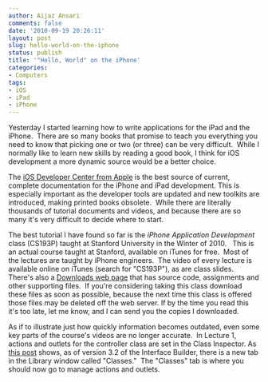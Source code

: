 ```yaml
---
author: Aijaz Ansari
comments: false
date: '2010-09-19 20:26:11'
layout: post
slug: hello-world-on-the-iphone
status: publish
title: '"Hello, World" on the iPhone'
categories:
- Computers
tags:
- iOS
- iPad
- iPhone
---
```


<!-- ai l /wp/iPhoneHelloWorld.jpg /wp/iPhoneHelloWorld-233x285.jpg 233 285 Hello World on the iPhone -->
Yesterday I started learning how to write applications for the iPad and the
iPhone.  There are so many books that promise to teach you everything you need
to know that picking one or two (or three) can be very difficult.  While I
normally like to learn new skills by reading a good book, I think for iOS
development a more dynamic source would be a better choice.
<!--more-->

The [iOS Developer Center from Apple](http://developer.apple.com/devcenter/ios/index.action) is the best
source of current, complete documentation for the iPhone and iPad development.
This is especially important as the developer tools are updated and new
toolkits are introduced, making printed books obsolete.  While there are
literally thousands of tutorial documents and videos, and because there are so
many it's very difficult to decide where to start.

The best tutorial I have found so far is the _iPhone Application Development_
class (CS193P) taught at Stanford University in the Winter of 2010.   This is
an actual course taught at Stanford, available on iTunes for free.  Most of
the lectures are taught by iPhone engineers.  The video of every lecture is
available online on iTunes (search for "CS193P"), as are class slides.
There's also a [Downloads web page](http://www.stanford.edu/class/cs193p/cgi-bin/drupal/downloads-2010-winter) that has source code, assignments and other
supporting files.  If you're considering taking this class download these
files as soon as possible, because the next time this class is offered those
files may be deleted off the web server. If by the time you read this it's too
late, let me know, and I can send you the copies I downloaded.

As if to illustrate just how quickly information becomes outdated, even some
key parts of the course's videos are no longer accurate.  In Lecture 1,
actions and outlets for the controller class are set in the Class Inspector.
As [this post](http://developer.apple.com/library/mac/#releasenotes/DeveloperTools/RN-InterfaceBuilder/index.html) shows, as of version 3.2 of the Interface
Builder, there is a new tab in the Library window called "Classes."  The
"Classes" tab is where you should now go to manage actions and outlets.
